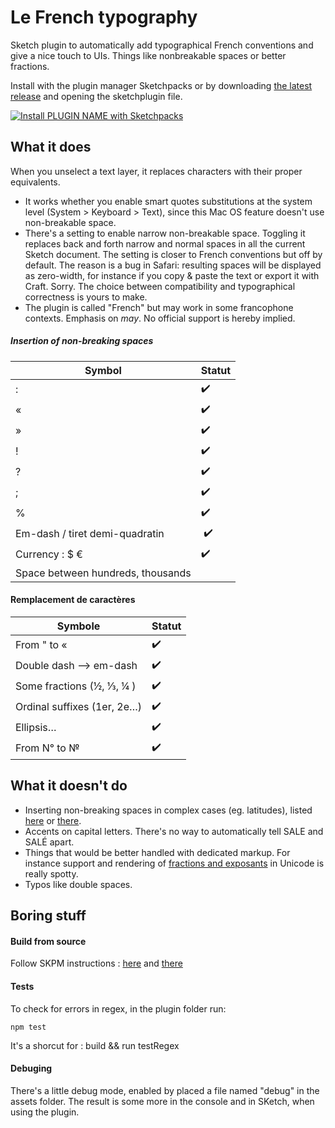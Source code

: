 # Le French typography

Sketch plugin to automatically add typographical French conventions and give a nice touch to UIs. Things like nonbreakable spaces or better fractions.

Install with the plugin manager Sketchpacks or by downloading
[the latest release](https://github.com/Saint-loup/french-typography/releases/latest) and opening the sketchplugin file.

[![Install PLUGIN NAME with Sketchpacks](https://raw.githubusercontent.com/Saint-loup/french-typography/5032f1be0c1bc220d234eda86324ab66dfb70e70/assets/sketchpacks-badge-install.png "Install French Typography with Sketchpacks")](https://www.sketchpacks.com/Saint-loup/french-typography)



##  What it does

When you unselect a text layer, it replaces characters with their proper equivalents. 

* It works whether you enable smart quotes substitutions at the system level (System > Keyboard > Text), since this Mac OS feature doesn't use non-breakable space.
* There's a setting to enable narrow non-breakable space. Toggling it replaces back and forth narrow and normal spaces in all the current Sketch document. The setting is closer to French conventions but off by default. The reason is a bug in Safari: resulting spaces will be displayed as zero-width, for instance if you copy & paste the text or export it with Craft. Sorry. The choice between compatibility and typographical correctness is yours to make.
* The plugin is called "French" but may work in some francophone contexts. Emphasis on *may*. No official support is hereby implied.


##### Insertion of non-breaking spaces

| Symbol                 | Statut |
| --------------------- | ------- |
| :                     |    ✔️   |
| «                     |    ✔️   |
| »                     |    ✔️ ️  |
| !                     |    ✔️   |
| ?                     |    ✔️   |
| ;                     |    ✔️   |
| %                     |    ✔️   |
| Em-dash / tiret demi-quadratin      |    ️ ✔️   |
| Currency :  $ €        |     ✔️    |
| Space between hundreds, thousands  |         |


#### Remplacement de caractères

| Symbole                      | Statut |
| ---------------------------- | ------ |
| From " to «                |     ✔️️️    |
| Double dash --> em-dash       |  ✔️    |
| Some fractions (½, ⅓, ¼ ) | ✔️   |
| Ordinal suffixes (1er, 2e…)|  ✔️️   |
| Ellipsis…   |   ✔️   |
| From N° to №                     |    ✔️️️  |


## What it doesn't do


* Inserting non-breaking spaces in complex cases (eg. latitudes), listed [here](https://www.btb.termiumplus.gc.ca/tpv2guides/guides/chroniq/index-fra.html?lang=fra&lettr=indx_autr8cDRJ-6fjpl0&page=9ouqyIer24Kc.html) or [there](https://en.wikipedia.org/wiki/Wikipedia:Manual_of_Style#Non-breaking_spaces).
* Accents on capital letters. There's no way to automatically tell SALE and SALÉ apart.
* Things that would be better handled with dedicated markup. For instance support and rendering of [fractions and exposants](https://en.wikipedia.org/wiki/Unicode_subscripts_and_superscripts#Superscripts_and_subscripts_block) in Unicode is really spotty.
* Typos like double spaces.


## Boring stuff

#### Build from source

Follow SKPM instructions : [here](https://skpm.io/help/) and [there](https://developer.sketchapp.com/guides/)

#### Tests

To check for errors in regex, in the plugin folder run:

`npm test`

It's a shorcut for : 
build && <sketchTool path> run <plugin path> testRegex

#### Debuging

There's a little debug mode, enabled by placed a file named "debug" in the assets folder. The result is some more in the console and in SKetch, when using the plugin. 
